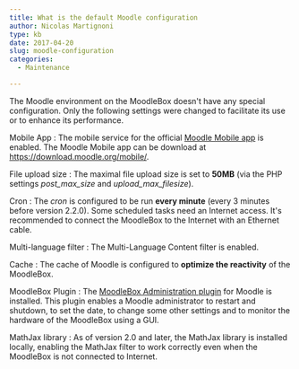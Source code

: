 ```yaml
---
title: What is the default Moodle configuration
author: Nicolas Martignoni
type: kb
date: 2017-04-20
slug: moodle-configuration
categories:
  - Maintenance

---
```

The Moodle environment on the MoodleBox doesn't have any special configuration. Only the following settings were changed to facilitate its use or to enhance its performance.

Mobile App
:   The mobile service for the official [Moodle Mobile app][1] is enabled. The Moodle Mobile app can be download at https://download.moodle.org/mobile/.

File upload size
:   The maximal file upload size is set to __50MB__ (via the PHP settings _post\_max\_size_ and _upload\_max\_filesize_).

Cron
:   The _cron_ is configured to be run __every minute__ (every 3 minutes before version 2.2.0). Some scheduled tasks need an Internet access. It's recommended to connect the MoodleBox to the Internet with an Ethernet cable.

Multi-language filter
:   The Multi-Language Content filter is enabled.

Cache
:   The cache of Moodle is configured to __optimize the reactivity__ of the MoodleBox.

MoodleBox Plugin
:   The [MoodleBox Administration plugin][2] for Moodle is installed. This plugin enables a Moodle administrator to restart and shutdown, to set the date, to change some other settings and to monitor the hardware of the MoodleBox using a GUI.

MathJax library
:   As of version 2.0 and later, the MathJax library is installed locally, enabling the MathJax filter to work correctly even when the MoodleBox is not connected to Internet.

 [1]: https://download.moodle.org/mobile/
 [2]: https://moodle.org/plugins/tool_moodlebox
